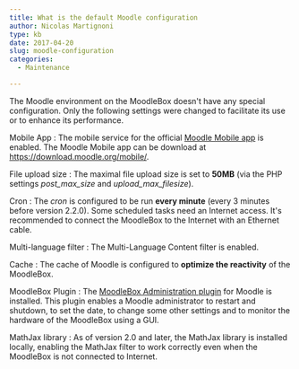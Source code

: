 ```yaml
---
title: What is the default Moodle configuration
author: Nicolas Martignoni
type: kb
date: 2017-04-20
slug: moodle-configuration
categories:
  - Maintenance

---
```

The Moodle environment on the MoodleBox doesn't have any special configuration. Only the following settings were changed to facilitate its use or to enhance its performance.

Mobile App
:   The mobile service for the official [Moodle Mobile app][1] is enabled. The Moodle Mobile app can be download at https://download.moodle.org/mobile/.

File upload size
:   The maximal file upload size is set to __50MB__ (via the PHP settings _post\_max\_size_ and _upload\_max\_filesize_).

Cron
:   The _cron_ is configured to be run __every minute__ (every 3 minutes before version 2.2.0). Some scheduled tasks need an Internet access. It's recommended to connect the MoodleBox to the Internet with an Ethernet cable.

Multi-language filter
:   The Multi-Language Content filter is enabled.

Cache
:   The cache of Moodle is configured to __optimize the reactivity__ of the MoodleBox.

MoodleBox Plugin
:   The [MoodleBox Administration plugin][2] for Moodle is installed. This plugin enables a Moodle administrator to restart and shutdown, to set the date, to change some other settings and to monitor the hardware of the MoodleBox using a GUI.

MathJax library
:   As of version 2.0 and later, the MathJax library is installed locally, enabling the MathJax filter to work correctly even when the MoodleBox is not connected to Internet.

 [1]: https://download.moodle.org/mobile/
 [2]: https://moodle.org/plugins/tool_moodlebox
